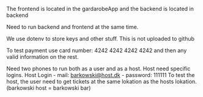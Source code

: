 The frontend is located in the gardarobeApp and the backend is located in backend

Need to run backend and frontend at the same time.

We use dotenv to store keys and other stuff. This is not uploaded to github

To test payment use card number: 4242 4242 4242 4242 and then any valid information on the rest.

Need two phones to run both as a user and as a host. Host need specific logins. Host Login - mail: barkowski@host.dk - password: 111111
To test the host, the user need to get tickets at the same lokation as the hosts lokation. (barkowski host = barkowski bar)
